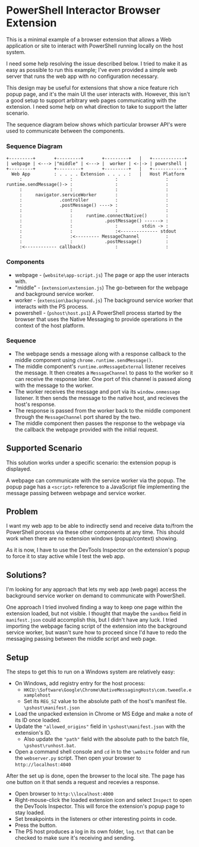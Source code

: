  # PowerShell Interactor Browser Extension
 
This is a minimal example of a browser extension that allows a Web application
or site to interact with PowerShell running locally on the host system.

I need some help resolving the issue described below. I tried to make it as 
easy as possible to run this example; I've even provided a simple web server
that runs the web app with no configuration necessary.

This design may be useful for extensions that show a nice feature rich popup
page, and it's the main UI the user interacts with. However, this isn't a
good setup to support arbitrary web pages communicating with the extension.
I need some help on what direction to take to support the latter scenario.

The sequence diagram below shows which particular browser API's were used to
communicate between the components.

### Sequence Diagram

```console
+---------+       +---------+       +---------+   |   +------------+
| webpage | <---> |"middle" | <---> |  worker | <-|-> | powershell |
+---------+       +---------+       +---------+   |   +------------+
  Web App         : . . . . Extension . . . . :   |   Host Platform
     :                  :                :                  :
runtime.sendMessage()-> :                :                  :
     :                  :                :                  :
     :     navigator.serviceWorker       :                  :
     :              .controller          :                  :
     :              .postMessage() ----> :                  :
     :                  :                :                  :
     :                  :     runtime.connectNative()       :
     :                  :            .postMessage() ------> :
     :                  :                :         stdin -> :
     :                  :                :<-------------- stdout
     :                  :<--------- MessageChannel          :
     :                  :            .postMessage()         :
     :<------------ callback()           :                  :

```
### Components
* webpage - (`website\app-script.js`) The page or app the user interacts with.
* "middle" - (`extension\extension.js`) The go-between for the webpage and 
               background service worker.
* worker - (`extension\background.js`) The background service worker that 
               interacts with the PS process.
* powershell - (`pshost\host.ps1`) A PowerShell process started by the browser 
               that uses the Native Messaging to provide operations in the 
               context of the host platform.
### Sequence
* The webpage sends a message along with a response callback to the middle 
  component using `chrome.runtime.sendMessage()`.
* The middle component's `runtime.onMessageExternal` listener receives the 
  message. It then creates a `MessageChannel` to pass to the worker so it can
  receive the response later. One port of this channel is passed along with the
  message to the worker.
* The worker receives the message and port via its `window.onmessage` listener.
  It then sends the message to the native host, and recieves the host's 
  response. 
* The response is passed from the worker back to the middle component through
  the `MessageChannel` port shared by the two.
* The middle component then passes the response to the webpage via the callback
  the webpage provided with the initial request.

 
## Supported Scenario
  
 This solution works under a specific scenario: the extension popup is 
 displayed.
 
 A webpage can communicate with the service worker via the popup. The popup 
 page has a `<script>` reference to a JavaScript file implementing the message
 passing between webpage and service worker.
 
  ## Problem
 
I want my web app to be able to indirectly send and receive data to/from the 
PowerShell process via these other components at any time. This should work
when there are no extension windows (popup/context) showing.

As it is now, I have to use the DevTools Inspector on the extension's popup
to force it to stay active while I test the web app.

## Solutions?

I'm looking for any approach that lets my web app (web page) access the 
background service worker on demand to communicate with PowerShell.

One approach I tried involved finding a way to keep one page within the 
extension loaded, but not visible. I thought that maybe the `sandbox` field in
`manifest.json` could accomplish this, but I didn't have any luck. I tried 
importing the webpage facing script of the extension into the background 
service worker, but wasn't sure how to proceed since I'd have to redo the 
messaging passing between the middle script and web page.

## Setup

The steps to get this to run on a Windows system are relatively easy:

* On Windows, add registry entry for the host process:
  * `HKCU:\Software\Google\Chrome\NativeMessagingHosts\com.tweedle.examplehost`
  * Set its `REG_SZ` value to the absolute path of the host's manifest file.
    `\pshost\manifest.json` 
* Load the unpacked extension in Chrome or MS Edge and make a note of its ID 
  once loaded.
* Update the `"allowed_origins"` field in `\pshost\manifest.json` with the 
  extension's ID.
  * Also update the `"path"` field with the absolute path to the batch file,
    `\pshost\runhost.bat`.
* Open a command shell console and `cd` in to the `\website` folder and run
  the `webserver.py` script. Then open your browser to `http://localhost:4040`

After the set up is done, open the browser to the local site. The page has one
button on it that sends a request and recevies a response.
* Open browser to `http:\\localhost:4000`
* Right-mouse-click the loaded extension icon and select `Inspect` to open the
  DevTools Inspector. This will force the extension's popup page to stay loaded.
* Set breakpoints in the listeners or other interesting points in code.
* Press the button.
* The PS host produces a log in its own folder, `log.txt` that can be checked to
  make sure it's receiving and sending.
